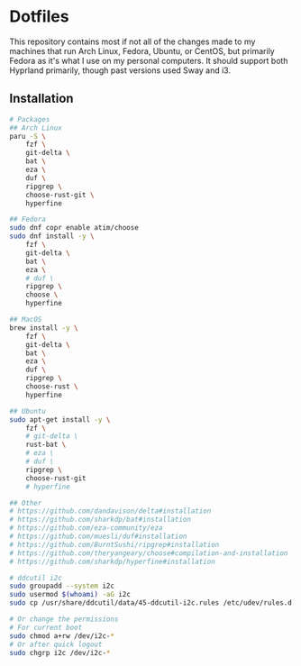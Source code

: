 
# Dotfiles

This repository contains most if not all of the changes made to my machines that run Arch Linux, Fedora, Ubuntu, or CentOS, but primarily Fedora as it's what I use on my personal computers. It should support both Hyprland primarily, though past versions used Sway and i3.

## Installation

```zsh
# Packages
## Arch Linux
paru -S \
    fzf \
    git-delta \
    bat \
    eza \
    duf \
    ripgrep \
    choose-rust-git \
    hyperfine

## Fedora
sudo dnf copr enable atim/choose
sudo dnf install -y \
    fzf \
    git-delta \
    bat \
    eza \
    # duf \
    ripgrep \
    choose \
    hyperfine

## MacOS
brew install -y \
    fzf \
    git-delta \
    bat \
    eza \
    duf \
    ripgrep \
    choose-rust \
    hyperfine

## Ubuntu
sudo apt-get install -y \
    fzf \
    # git-delta \
    rust-bat \
    # eza \
    # duf \
    ripgrep \
    choose-rust-git
    # hyperfine

## Other
# https://github.com/dandavison/delta#installation
# https://github.com/sharkdp/bat#installation
# https://github.com/eza-community/eza
# https://github.com/muesli/duf#installation
# https://github.com/BurntSushi/ripgrep#installation
# https://github.com/theryangeary/choose#compilation-and-installation
# https://github.com/sharkdp/hyperfine#installation

# ddcutil i2c
sudo groupadd --system i2c
sudo usermod $(whoami) -aG i2c
sudo cp /usr/share/ddcutil/data/45-ddcutil-i2c.rules /etc/udev/rules.d

# Or change the permissions
# For current boot
sudo chmod a+rw /dev/i2c-*
# Or after quick logout
sudo chgrp i2c /dev/i2c-*
```
